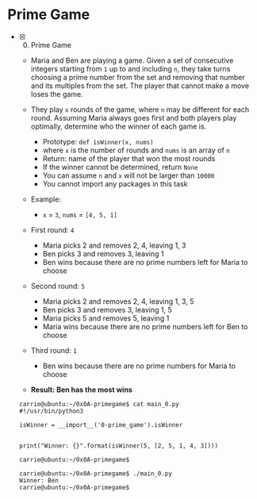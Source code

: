 # Prime Game

+ [x] 0. Prime Game
  + Maria and Ben are playing a game. Given a set of consecutive integers starting from `1` up to and including `n`, they take turns choosing a prime number from the set and removing that number and its multiples from the set. The player that cannot make a move loses the game.
  
  + They play `x` rounds of the game, where `n` may be different for each round. Assuming Maria always goes first and both players play optimally, determine who the winner of each game is.
    + Prototype: `def isWinner(x, nums)`
    + where `x` is the number of rounds and `nums` is an array of `n`
    + Return: name of the player that won the most rounds
    + If the winner cannot be determined, return `None`
    + You can assume `n` and `x` will not be larger than `10000`
    + You cannot import any packages in this task
  + Example:
    + `x` = `3`, `nums` = `[4, 5, 1]`	
  + First round: `4`
    + Maria picks 2 and removes 2, 4, leaving 1, 3
    + Ben picks 3 and removes 3, leaving 1
    + Ben wins because there are no prime numbers left for Maria to choose
  + Second round: `5`
    + Maria picks 2 and removes 2, 4, leaving 1, 3, 5
    + Ben picks 3 and removes 3, leaving 1, 5
    + Maria picks 5 and removes 5, leaving 1
    + Maria wins because there are no prime numbers left for Ben to choose
  + Third round: `1`
    + Ben wins because there are no prime numbers for Maria to choose
  + **Result: Ben has the most wins**
  ```
  carrie@ubuntu:~/0x0A-primegame$ cat main_0.py
  #!/usr/bin/python3

  isWinner = __import__('0-prime_game').isWinner


  print("Winner: {}".format(isWinner(5, [2, 5, 1, 4, 3])))

  carrie@ubuntu:~/0x0A-primegame$
  ```
  ```
  carrie@ubuntu:~/0x0A-primegame$ ./main_0.py
  Winner: Ben
  carrie@ubuntu:~/0x0A-primegame$
  ```